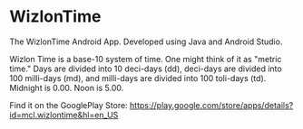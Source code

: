 # WizlonTime

The WizlonTime Android App. Developed using Java and Android Studio.

Wizlon Time is a base-10 system of time. One might think of it as "metric time." Days are divided into 10 deci-days (dd), deci-days are divided into 100 milli-days (md), and milli-days are divided into 100 toli-days (td). Midnight is 0.00. Noon is 5.00.

Find it on the GooglePlay Store: https://play.google.com/store/apps/details?id=mcl.wizlontime&hl=en_US
